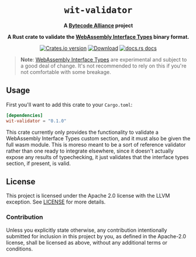 <div align="center">
  <h1><code>wit-validator</code></h1>

  <strong>A <a href="https://bytecodealliance.org/">Bytecode Alliance</a> project</strong>

  <p>
    <strong>A Rust crate to validate the <a
    href="https://github.com/webassembly/interface-types">WebAssembly
    Interface Types</a> binary format.</strong>
  </p>

  <p>
    <a href="https://crates.io/crates/wit-validator"><img src="https://img.shields.io/crates/v/wit-validator.svg?style=flat-square" alt="Crates.io version" /></a>
    <a href="https://crates.io/crates/wit-validator"><img src="https://img.shields.io/crates/d/wit-validator.svg?style=flat-square" alt="Download" /></a>
    <a href="https://bytecodealliance.github.io/wit-validator/"><img src="https://img.shields.io/badge/docs-latest-blue.svg?style=flat-square" alt="docs.rs docs" /></a>
  </p>
</div>

> **Note**: [WebAssembly Interface
> Types](https://github.com/webassembly/interface-types) are experimental and
> subject to a good deal of change. It's not recommended to rely on this if
> you're not comfortable with some breakage.

## Usage

First you'll want to add this crate to your `Cargo.toml`:

```toml
[dependencies]
wit-validator = "0.1.0"
```

This crate currently only provides the functionality to validate a WebAssembly
Interface Types custom section, and it must also be given the full wasm module.
This is moreso meant to be a sort of reference validator rather than one ready
to integrate elsewhere, since it doesn't actually expose any results of
typechecking, it just validates that the interface types section, if present, is
valid.

## License

This project is licensed under the Apache 2.0 license with the LLVM exception.
See [LICENSE](LICENSE) for more details.

### Contribution

Unless you explicitly state otherwise, any contribution intentionally submitted
for inclusion in this project by you, as defined in the Apache-2.0 license,
shall be licensed as above, without any additional terms or conditions.

